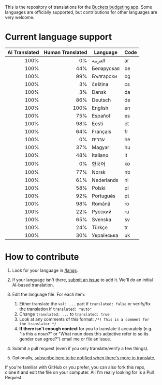 This is the repository of translations for the [Buckets budgeting app](https://www.budgetwithbuckets.com/).  Some languages are officially supported, but contributions for other languages are very welcome.

# Current language support

<!-- trans stats start -->
| AI Translated | Human Translated | Language | Code |
|--------------:|-----------------:|----------|------|
|          100% |               0% | العربية | ar |
|          100% |              44% | Беларуская | be |
|          100% |              99% | Български | bg |
|          100% |               3% | čeština | cs |
|          100% |               3% | Dansk | da |
|          100% |              86% | Deutsch | de |
|          100% |             100% | English | en |
|          100% |              75% | Español | es |
|          100% |              98% | Eesti | et |
|          100% |              64% | Français | fr |
|          100% |               0% | עִברִית | he |
|          100% |              37% | Magyar | hu |
|          100% |              48% | Italiano | it |
|          100% |               0% | 한국어 | ko |
|          100% |              77% | Norsk | nb |
|          100% |              61% | Nederlands | nl |
|          100% |              58% | Polski | pl |
|          100% |              92% | Português | pt |
|          100% |              98% | Română | ro |
|          100% |              22% | Русский | ru |
|          100% |              65% | Svenska | sv |
|          100% |              24% | Türkçe | tr |
|          100% |              30% | Українська | uk |
<!-- trans stats end -->

# How to contribute

1. Look for your language in [/langs](/langs).
1. If your language isn't there, [submit an issue](https://github.com/buckets/translations/issues/new/choose) to add it. We'll do an initial AI-based translation.
1. Edit the language file.  For each item:
   1. Either translate the `val: ...` part if `translated: false` or verify/fix the translation if `translated: "auto"`
   1. Change `translated: ...` to `translated: true`
   1. Look at any comments of this format: `/*! This is a comment for the translator */`
   1. **If there isn't enough context** for you to translate it accurately (e.g. "Is this a noun?" or "What noun does this adjective refer to so its gender can agree?") email me or file an issue.


1. Submit a pull request (even if you only translate/verify a few things).

1. Optionally, [subscribe here to be notified when there's more to translate.](https://github.com/buckets/translations/issues/31)

If you're familiar with GitHub or you prefer, you can also fork this repo, clone it and edit the file on your computer.  All I'm really looking for is a Pull Request.
